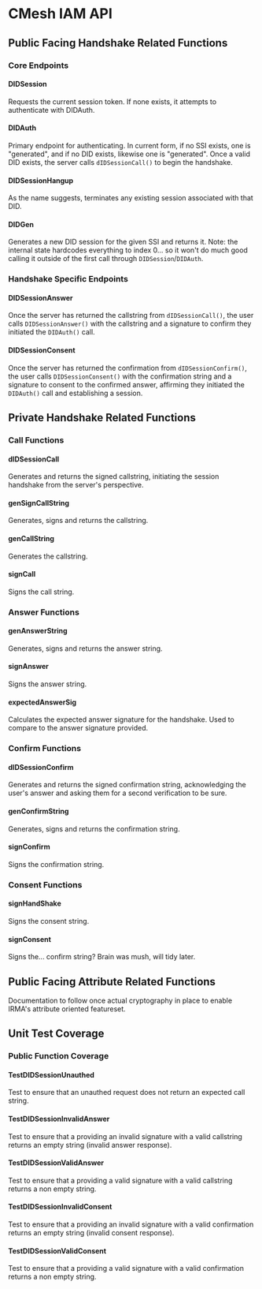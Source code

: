 # CMesh IAM API

## Public Facing Handshake Related Functions

### Core Endpoints

#### DIDSession

Requests the current session token. If none exists, it attempts to authenticate with DIDAuth.

#### DIDAuth

Primary endpoint for authenticating. In current form, if no SSI exists, one is "generated", and if no DID exists, likewise one is "generated". Once a valid DID exists, the server calls `dIDSessionCall()` to begin the handshake.

#### DIDSessionHangup

As the name suggests, terminates any existing session associated with that DID.

#### DIDGen

Generates a new DID session for the given SSI and returns it. Note: the internal state hardcodes everything to index 0... so it won't do much good calling it outside of the first call through `DIDSession`/`DIDAuth`.

### Handshake Specific Endpoints

#### DIDSessionAnswer

Once the server has returned the callstring from `dIDSessionCall()`, the user calls `DIDSessionAnswer()` with the callstring and a signature to confirm they initiated the `DIDAuth()` call.

#### DIDSessionConsent

Once the server has returned the confirmation from `dIDSessionConfirm()`, the user calls `DIDSessionConsent()` with the confirmation string and a signature to consent to the confirmed answer, affirming they initiated the `DIDAuth()` call and establishing a session.

## Private Handshake Related Functions

### Call Functions

#### dIDSessionCall

Generates and returns the signed callstring, initiating the session handshake from the server's perspective.

#### genSignCallString

Generates, signs and returns the callstring.

#### genCallString

Generates the callstring.

#### signCall

Signs the call string.

### Answer Functions

#### genAnswerString

Generates, signs and returns the answer string.

#### signAnswer

Signs the answer string.

#### expectedAnswerSig

Calculates the expected answer signature for the handshake. Used to compare to the answer signature provided.

### Confirm Functions

#### dIDSessionConfirm

Generates and returns the signed confirmation string, acknowledging the user's answer and asking them for a second verification to be sure.

#### genConfirmString

Generates, signs and returns the confirmation string.

#### signConfirm

Signs the confirmation string.

### Consent Functions

#### signHandShake

Signs the consent string.

#### signConsent

Signs the... confirm string? Brain was mush, will tidy later.

## Public Facing Attribute Related Functions

Documentation to follow once actual cryptography in place to enable IRMA's attribute oriented featureset.

## Unit Test Coverage

### Public Function Coverage

#### TestDIDSessionUnauthed

Test to ensure that an unauthed request does not return an expected call string.

#### TestDIDSessionInvalidAnswer

Test to ensure that a providing an invalid signature with a valid callstring returns an empty string (invalid answer response).

#### TestDIDSessionValidAnswer

Test to ensure that a providing a valid signature with a valid callstring returns a non empty string.

#### TestDIDSessionInvalidConsent

Test to ensure that a providing an invalid signature with a valid confirmation returns an empty string (invalid consent response).

#### TestDIDSessionValidConsent

Test to ensure that a providing a valid signature with a valid confirmation returns a non empty string.
